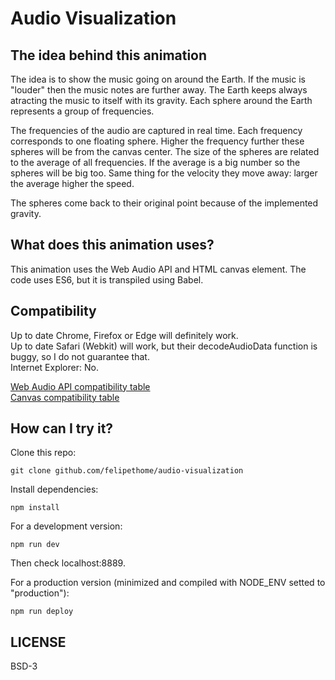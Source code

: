 # Audio Visualization

## The idea behind this animation

The idea is to show the music going on around the Earth. If the music is "louder" then the music notes are further away. The Earth keeps always atracting the music to itself with its gravity. Each sphere around the Earth represents a group of frequencies.

The frequencies of the audio are captured in real time. Each frequency corresponds to one floating sphere. Higher the frequency further these spheres will be from the canvas center. The size of the spheres are related to the average of all frequencies. If the average is a big number so the spheres will be big too. Same thing for the velocity they move away: larger the average higher the speed.

The spheres come back to their original point because of the implemented gravity.

## What does this animation uses?

This animation uses the Web Audio API and HTML canvas element.
The code uses ES6, but it is transpiled using Babel.

## Compatibility

Up to date Chrome, Firefox or Edge will definitely work.  
Up to date Safari (Webkit) will work, but their decodeAudioData function is buggy, so I do not guarantee that.  
Internet Explorer: No.  

[Web Audio API compatibility table](https://caniuse.com/#search=web%20audio%20api)  
[Canvas compatibility table](https://caniuse.com/#search=canvas)

## How can I try it?

Clone this repo:

    git clone github.com/felipethome/audio-visualization

Install dependencies:

    npm install

For a development version:

    npm run dev

Then check localhost:8889.

For a production version (minimized and compiled with NODE_ENV setted to "production"):

    npm run deploy

## LICENSE

BSD-3